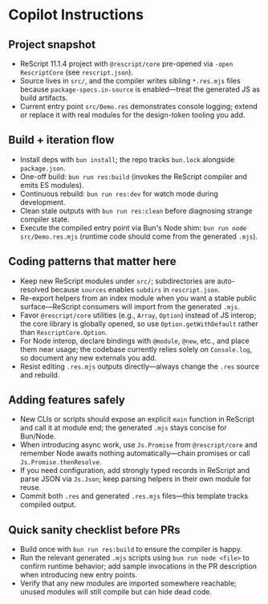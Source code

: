 # Copilot Instructions

## Project snapshot
- ReScript 11.1.4 project with `@rescript/core` pre-opened via `-open RescriptCore` (see `rescript.json`).
- Source lives in `src/`, and the compiler writes sibling `*.res.mjs` files because `package-specs.in-source` is enabled—treat the generated JS as build artifacts.
- Current entry point `src/Demo.res` demonstrates console logging; extend or replace it with real modules for the design-token tooling you add.

## Build + iteration flow
- Install deps with `bun install`; the repo tracks `bun.lock` alongside `package.json`.
- One-off build: `bun run res:build` (invokes the ReScript compiler and emits ES modules).
- Continuous rebuild: `bun run res:dev` for watch mode during development.
- Clean stale outputs with `bun run res:clean` before diagnosing strange compiler state.
- Execute the compiled entry point via Bun's Node shim: `bun run node src/Demo.res.mjs` (runtime code should come from the generated `.mjs`).

## Coding patterns that matter here
- Keep new ReScript modules under `src/`; subdirectories are auto-resolved because `sources` enables `subdirs` in `rescript.json`.
- Re-export helpers from an index module when you want a stable public surface—ReScript consumers will import from the generated `.mjs`.
- Favor `@rescript/core` utilities (e.g., `Array`, `Option`) instead of JS interop; the core library is globally opened, so use `Option.getWithDefault` rather than `RescriptCore.Option`.
- For Node interop, declare bindings with `@module`, `@new`, etc., and place them near usage; the codebase currently relies solely on `Console.log`, so document any new externals you add.
- Resist editing `.res.mjs` outputs directly—always change the `.res` source and rebuild.

## Adding features safely
- New CLIs or scripts should expose an explicit `main` function in ReScript and call it at module end; the generated `.mjs` stays concise for Bun/Node.
- When introducing async work, use `Js.Promise` from `@rescript/core` and remember Node awaits nothing automatically—chain promises or call `Js.Promise.thenResolve`.
- If you need configuration, add strongly typed records in ReScript and parse JSON via `Js.Json`; keep parsing helpers in their own module for reuse.
- Commit both `.res` and generated `.res.mjs` files—this template tracks compiled output.

## Quick sanity checklist before PRs
- Build once with `bun run res:build` to ensure the compiler is happy.
- Run the relevant generated `.mjs` scripts using `bun run node <file>` to confirm runtime behavior; add sample invocations in the PR description when introducing new entry points.
- Verify that any new modules are imported somewhere reachable; unused modules will still compile but can hide dead code.
